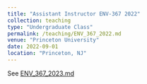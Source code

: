 ```yaml
---
title: "Assistant Instructor ENV-367 2022"
collection: teaching
type: "Undergraduate Class"
permalink: /teaching/ENV_367_2022.md
venue: "Princeton University"
date: 2022-09-01
location: "Princeton, NJ"
---
```


See [ENV_367_2023.md](ENV_367_2023.md)
